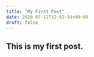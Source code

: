 ```yaml
---
title: "My First Post"
date: 2020-07-12T12:02:54+09:00
draft: false
---
```


## This is my first post.

